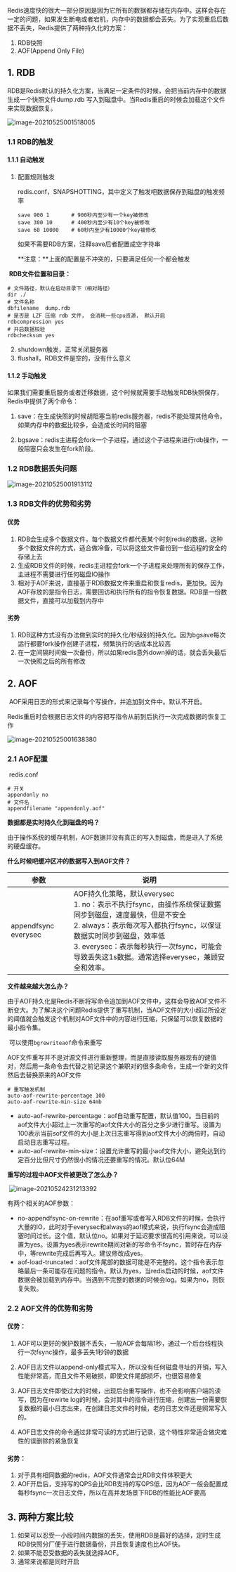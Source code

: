 ​	Redis速度快的很大一部分原因是因为它所有的数据都存储在内存中。这样会存在一定的问题，如果发生断电或者宕机，内存中的数据都会丢失。为了实现重启后数据不丢失，Redis提供了两种持久化的方案：

1. RDB快照
2. AOF(Append Only File)



## 1. RDB

​	RDB是Redis默认的持久化方案，当满足一定条件的时候，会把当前内存中的数据生成一个快照文件dump.rdb 写入到磁盘中。当Redis重启的时候会加载这个文件来实现数据恢复。



![image-20210525001518005](image/image-20210525001518005.png)



### 1.1 RDB的触发

#### 1.1.1 自动触发

1. 配置规则触发

   redis.conf，SNAPSHOTTING，其中定义了触发吧数据保存到磁盘的触发频率

   ```
   save 900 1		# 900秒内至少有一个key被修改
   save 300 10		# 400秒内至少有10个key被修改
   save 60 10000	# 60秒内至少有10000个key被修改
   ```

   如果不需要RDB方案，注释save后者配置成空字符串

   **注意：**上面的配置是不冲突的，只要满足任何一个都会触发



​	**RDB文件位置和目录：**

```
# 文件路径，默认在启动目录下（相对路径）
dir ./
# 文件名称
dbfilename  dump.rdb
# 是否是 LZF 压缩 rdb 文件， 会消耗一些cpu资源， 默认开启
rdbcompression yes
# 开启数据校验 
rdbchecksum yes
```



2. shutdown触发，正常关闭服务器
3. flushall，RDB文件是空的，没有什么意义



#### 1.1.2 手动触发

​	如果我们需要重启服务或者迁移数据，这个时候就需要手动触发RDB快照保存，Redis中提供了两个命令：

1. save：在生成快照的时候胡阻塞当前redis服务器，redis不能处理其他命令。如果内存中的数据比较多，会造成长时间的阻塞

2. bgsave：redis主进程会fork一个子进程，通过这个子进程来进行rdb操作，一般阻塞只会发生在fork阶段。

   

### 1.2 RDB数据丢失问题



![image-20210525001913112](image/image-20210525001913112.png)



### 1.3 RDB文件的优势和劣势

#### 优势

1. RDB会生成多个数据文件，每个数据文件都代表某个时刻redis的数据，这种多个数据文件的方式，适合做冷备，可以将这些文件备份到一些远程的安全的存储上去
2. 生成RDB文件的时候，redis主进程会fork一个子进程来处理所有的保存工作，主进程不需要进行任何磁盘IO操作
3. 相对于AOF来说，直接基于RDB数据文件来重启和恢复redis，更加快。因为AOF存放的是指令日志，需要回访和执行所有的指令恢复数据。RDB是一份数据文件，直接可以加载到内存中



#### 劣势

1. RDB这种方式没有办法做到实时的持久化/秒级别的持久化。因为bgsave每次运行都要fork操作创建子进程，频繁执行的话成本比较高
2. 在一定间隔时间做一次备份，所以如果redis意外down掉的话，就会丢失最后一次快照之后的所有修改



## 2. AOF

​	AOF采用日志的形式来记录每个写操作，并追加到文件中。默认不开启。

​	Redis重启时会根据日志文件的内容把写指令从前到后执行一次完成数据的恢复工作



![image-20210525001638380](image/image-20210525001638380.png)



### 2.1 AOF配置

​	redis.conf

```
# 开关
appendonly no
# 文件名
appendfilename "appendonly.aof"
```



**数据都是实时持久化到磁盘的吗？**

​	由于操作系统的缓存机制，AOF数据并没有真正的写入到磁盘，而是进入了系统的硬盘缓存。



**什么时候吧缓冲区冲的数据写入到AOF文件？**

| 参数                 | 说明                                                         |
| -------------------- | ------------------------------------------------------------ |
| appendfsync everysec | AOF持久化策略，默认everysec<br />1. no：表示不执行fsync，由操作系统保证数据同步到磁盘，速度最快，但是不安全<br />2. always：表示每次写入都执行fsync，以保证数据实时同步到磁盘，效率低<br />3. everysec：表示每秒执行一次fsync，可能会导致丢失这1s数据。通常选择everysec，兼顾安全和效率。 |



**文件越来越大怎么办？**

​	由于AOF持久化是Redis不断将写命令追加到AOF文件中，这样会导致AOF文件不断变大。为了解决这个问题Redis提供了重写机制，当AOF文件的大小超过所设定的阈值就会触发这个机制对AOF文件中的内容进行压缩，只保留可以恢复数据的最小指令集。

​	可以使用`bgrewriteaof`命令来重写

​	AOF文件重写并不是对源文件进行重新整理，而是直接读取服务器现有的键值对，然后用一条命令去代替之前记录这个兼职对的很多条命令，生成一个新的文件然后去替换原来的AOF文件

```
# 重写触发机制
auto-aof-rewrite-percentage 100 
auto-aof-rewrite-min-size 64mb
```

- auto-aof-rewrite-percentage：aof自动重写配置，默认值100。当目前的aof文件大小超过上一次重写的aof文件大小的百分之多少进行重写。设置为100表示当前sof文件的大小是上次日志重写得到aof文件大小的两倍时，自动启动日志重写过程。
- auto-aof-rewrite-min-size：设置允许重写的最小aof文件大小，避免达到约定百分比但尺寸仍然很小的情况还要重写的情况。默认位64M



**重写的过程中AOF文件被更改了怎么办？**



​		![image-20210524231213392](image/image-20210524231213392.png)



有两个相关的AOF参数：

- no-appendfsync-on-rewrite：在aof重写或者写入RDB文件的时候，会执行大量的IO，此时对于everysec和always的aof模式来说，执行fsync会造成阻塞时间过长。这个值，默认位no。如果对于延迟要求很高的引用来说，可以设置为yes。设置为yes表示rewrite期间对新的写命令不fsync，暂时存在内存中，等rewrite完成后再写入。建议修改成yes。
- aof-load-truncated：aof文件尾部的数据可能是不完整的。这个指令表示忽略最后一条可能存在问题的指令。默认为yes，当redis启动的时候，aof文件数据会被加载到内存中。当遇到不完整的数据的时候会log。如果为no，则恢复失败。



### 2.2 AOF文件的优势和劣势

#### 优势：

1. AOF可以更好的保护数据不丢失，一般AOF会每隔1秒，通过一个后台线程执行一次fsync操作，最多丢失1秒钟的数据

2. AOF日志文件以append-only模式写入，所以没有任何磁盘寻址的开销，写入性能非常高，而且文件不易破损，即使文件尾部损坏，也很容易修复

3. AOF日志文件即使过大的时候，出现后台重写操作，也不会影响客户端的读写，因为在rewirte log的时候，会对其中的指令进行压缩，创建出一份需要恢复数据的最小日志出来，在创建日志文件的时候，老的日志文件还是照常写入的。

4. AOF日志文件的命令通过非常可读的方式进行记录，这个特性非常适合做灾难性的误删除的紧急恢复

   

#### 劣势：

1. 对于具有相同数据的redis，AOF文件通常会比RDB文件体积更大
2. AOF开启后，支持写的QPS会比RDB支持的写QPS低，因为AOF一般会配置成每秒fsync一次日志文件，所以在高并发场景下RDB的性能比AOF要高



## 3. 两种方案比较

1. 如果可以忍受一小段时间内数据的丢失，使用RDB是最好的选择，定时生成RDB快照分厂便于进行数据备份，并且恢复速度也比AOF快。
2. 如果不能忍受数据的丢失就选择AOF。
3. 通常来说都是同时开启